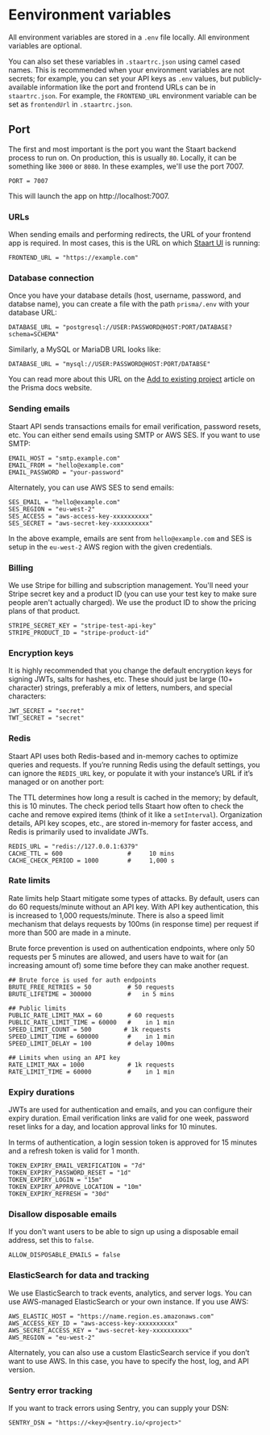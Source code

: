 # Eenvironment variables

All environment variables are stored in a `.env` file locally. All environment variables are optional.

You can also set these variables in `.staartrc.json` using camel cased names. This is recommended when your environment variables are not secrets; for example, you can set your API keys as `.env` values, but publicly-available information like the port and frontend URLs can be in `staartrc.json`. For example, the `FRONTEND_URL` environment variable can be set as `frontendUrl` in `.staartrc.json`.

## Port

The first and most important is the port you want the Staart backend process to run on. On production, this is usually `80`. Locally, it can be something like `3000` or `8080`. In these examples, we'll use the port 7007.

```env
PORT = 7007
```

This will launch the app on http://localhost:7007.

### URLs

When sending emails and performing redirects, the URL of your frontend app is required. In most cases, this is the URL on which [Staart UI](https://github.com/staart/ui) is running:

```env
FRONTEND_URL = "https://example.com"
```

### Database connection

Once you have your database details (host, username, password, and databse name), you can create a file with the path `prisma/.env` with your database URL:

```env
DATABASE_URL = "postgresql://USER:PASSWORD@HOST:PORT/DATABASE?schema=SCHEMA"
```

Similarly, a MySQL or MariaDB URL looks like:

```env
DATABASE_URL = "mysql://USER:PASSWORD@HOST:PORT/DATABSE"
```

You can read more about this URL on the [Add to existing project](https://www.prisma.io/docs/getting-started/setup-prisma/add-to-existing-project-typescript-postgres#connect-your-database) article on the Prisma docs website.

### Sending emails

Staart API sends transactions emails for email verification, password resets, etc. You can either send emails using SMTP or AWS SES. If you want to use SMTP:

```env
EMAIL_HOST = "smtp.example.com"
EMAIL_FROM = "hello@example.com"
EMAIL_PASSWORD = "your-password"
```

Alternately, you can use AWS SES to send emails:

```env
SES_EMAIL = "hello@example.com"
SES_REGION = "eu-west-2"
SES_ACCESS = "aws-access-key-xxxxxxxxxx"
SES_SECRET = "aws-secret-key-xxxxxxxxxx"
```

In the above example, emails are sent from `hello@example.com` and SES is setup in the `eu-west-2` AWS region with the given credentials.

### Billing

We use Stripe for billing and subscription management. You'll need your Stripe secret key and a product ID (you can use your test key to make sure people aren't actually charged). We use the product ID to show the pricing plans of that product.

```env
STRIPE_SECRET_KEY = "stripe-test-api-key"
STRIPE_PRODUCT_ID = "stripe-product-id"
```

### Encryption keys

It is highly recommended that you change the default encryption keys for signing JWTs, salts for hashes, etc. These should just be large (10+ character) strings, preferably a mix of letters, numbers, and special characters:

```env
JWT_SECRET = "secret"
TWT_SECRET = "secret"
```

### Redis

Staart API uses both Redis-based and in-memory caches to optimize queries and requests. If you’re running Redis using the default settings, you can ignore the `REDIS_URL` key, or populate it with your instance’s URL if it’s managed or on another port:

The TTL determines how long a result is cached in the memory; by default, this is 10 minutes. The check period tells Staart how often to check the cache and remove expired items (think of it like a `setInterval`). Organization details, API key scopes, etc., are stored in-memory for faster access, and Redis is primarily used to invalidate JWTs.

```env
REDIS_URL = "redis://127.0.0.1:6379"
CACHE_TTL = 600                  #     10 mins
CACHE_CHECK_PERIOD = 1000        #     1,000 s
```

### Rate limits

Rate limits help Staart mitigate some types of attacks. By default, users can do 60 requests/minute without an API key. With API key authentication, this is increased to 1,000 requests/minute. There is also a speed limit mechanism that delays requests by 100ms (in response time) per request if more than 500 are made in a minute.

Brute force prevention is used on authentication endpoints, where only 50 requests per 5 minutes are allowed, and users have to wait for (an increasing amount of) some time before they can make another request.

```env
## Brute force is used for auth endpoints
BRUTE_FREE_RETRIES = 50          # 50 requests
BRUTE_LIFETIME = 300000          #   in 5 mins

## Public limits
PUBLIC_RATE_LIMIT_MAX = 60       # 60 requests
PUBLIC_RATE_LIMIT_TIME = 60000   #    in 1 min
SPEED_LIMIT_COUNT = 500         # 1k requests
SPEED_LIMIT_TIME = 600000        #    in 1 min
SPEED_LIMIT_DELAY = 100          # delay 100ms

## Limits when using an API key
RATE_LIMIT_MAX = 1000            # 1k requests
RATE_LIMIT_TIME = 60000          #    in 1 min
```

### Expiry durations

JWTs are used for authentication and emails, and you can configure their expiry duration. Email verification links are valid for one week, password reset links for a day, and location approval links for 10 minutes.

In terms of authentication, a login session token is approved for 15 minutes and a refresh token is valid for 1 month.

```env
TOKEN_EXPIRY_EMAIL_VERIFICATION = "7d"
TOKEN_EXPIRY_PASSWORD_RESET = "1d"
TOKEN_EXPIRY_LOGIN = "15m"
TOKEN_EXPIRY_APPROVE_LOCATION = "10m"
TOKEN_EXPIRY_REFRESH = "30d"
```

### Disallow disposable emails

If you don't want users to be able to sign up using a disposable email address, set this to `false`.

```env
ALLOW_DISPOSABLE_EMAILS = false
```

### ElasticSearch for data and tracking

We use ElasticSearch to track events, analytics, and server logs. You can use AWS-managed ElasticSearch or your own instance. If you use AWS:

```env
AWS_ELASTIC_HOST = "https://name.region.es.amazonaws.com"
AWS_ACCESS_KEY_ID = "aws-access-key-xxxxxxxxxx"
AWS_SECRET_ACCESS_KEY = "aws-secret-key-xxxxxxxxxx"
AWS_REGION = "eu-west-2"
```

Alternately, you can also use a custom ElasticSearch service if you don’t want to use AWS. In this case, you have to specify the host, log, and API version.

### Sentry error tracking

If you want to track errors using Sentry, you can supply your DSN:

```env
SENTRY_DSN = "https://<key>@sentry.io/<project>"
```
